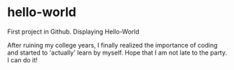 # hello-world
First project in Github. Displaying Hello-World

After ruining my college years, I finally realized the importance of coding and started to 'actually' learn by myself. Hope that I am not late to the party. I can do it!
